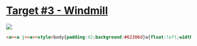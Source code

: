 # [Target #3 - Windmill](https://cssbattle.dev/play/3)

![](https://cssbattle.dev/targets/3.png)

```HTML
<a><a j><a><style>body{padding:42;background:#62306d}a{float:left;width:100;height:200;border-radius:1in;background:linear-gradient(#0000 50%,#f7ec7d 1q)}[j]{transform:rotate(180deg
```